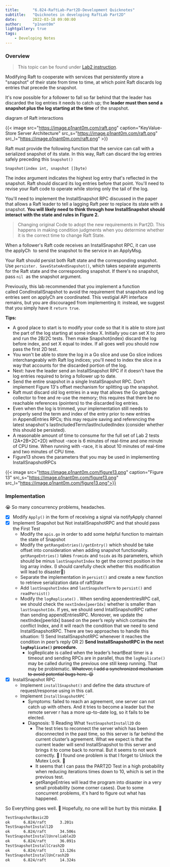 ```yaml
---
title:      "6.824-RaftLab-Part2D-Development Quicknotes"
subtitle:   "Quicknotes in developing RaftLab Part2D"
date:       2022-03-18 09:00:00
author:     "p1nant0m"
lightgallery: true
tags:
    - Developing Notes
---
```


### Overview

> This topic can be found under [Lab2 instruction](https://pdos.csail.mit.edu/6.824/labs/lab-raft.html).

Modifying Raft to cooperate with services that persistently store a "snapshot" of their state from time to time, at which point Raft discards log entries that precede the snapshot.

It's now possible for a follower to fall so far behind that the leader has discarded the log entries it needs to catch up; the **leader must then send a snapshot plus the log starting at the time** of the snapshot.

diagram of Raft interactions

{{< image src="https://image.p1nant0m.com/raft.png" caption="KeyValue-Store Server Architecture" src_s="https://image.p1nant0m.com/raft.png" src_l="https://image.p1nant0m.com/raft.png" >}}

Raft must provide the following function that the service can call with a serialized snapshot of its state. In this way, Raft can discard the log entries safely preceding this `Snapshot()`

`Snapshot(index int, snapshot []byte)`

The index argument indicates the highest log entry that's reflected in the snapshot. Raft should discard its log entries before that point. You'll need to revise your Raft code to operate while storing only the tail of the log.

You'll need to implement the InstallSnapshot RPC discussed in the paper that allows a Raft leader to tell a lagging Raft peer to replace its state with a snapshot. **You will likely need to think through how InstallSnapshot should interact with the state and rules in Figure 2.**

> Changing original Code to adopt the new requirements in Part2D. This happens in making condition judgments when you determine whether it is the correct time to change Raft State.
> 

When a follower's Raft code receives an InstallSnapshot RPC, it can use the applyCh
 to send the snapshot to the service in an ApplyMsg.

Your Raft should persist both Raft state and the corresponding snapshot. Use `persister. SaveStateAndSnapshot()`, which takes separate arguments for the Raft state and the corresponding snapshot. If there's no snapshot, pass `nil`  as the snapshot argument.

Previously, this lab recommended that you implement a function called CondInstallSnapshot to avoid the requirement that snapshots and log entries sent on applyCh are coordinated. This vestigial API interface remains, but you are discouraged from implementing it: instead, we suggest that you simply have it `return true`.

**Tips:**

- A good place to start is to modify your code so that it is able to store just the part of the log starting at some index X. Initially you can set X to zero and run the 2B/2C tests. Then make Snapshot(index) discard the log before index, and set X equal to index. If all goes well you should now pass the first 2D test.
- You won't be able to store the log in a Go slice and use Go slice indices interchangeably with Raft log indices; you'll need to index the slice in a way that accounts for the discarded portion of the log.
- Next: have the leader send an InstallSnapshot RPC if it doesn't have the log entries required to bring a follower up to date.
- Send the entire snapshot in a single InstallSnapshot RPC. Don't implement Figure 13's offset mechanism for splitting up the snapshot.
- Raft must discard old log entries in a way that allows the Go garbage collector to free and re-use the memory; this requires that there be no reachable references (pointers) to the discarded log entries.
- Even when the log is trimmed, your implementation still needs to properly send the term and index of the entry prior to new entries in AppendEntries RPCs; this may require saving and referencing the latest snapshot's lastIncludedTerm/lastIncludedIndex (consider whether this should be persisted).
- A reasonable amount of time to consume for the full set of Lab 2 tests (2A+2B+2C+2D) without -race is 6 minutes of real-time and one minute of CPU time. When running with -race, it is about 10 minutes of real-time and two minutes of CPU time.
- Figure13 shows the parameters that you may be used in implementing InstallSnapshotRPCs


{{< image src="https://image.p1nant0m.com/figure13.png" caption="Figure 13" src_s="https://image.p1nant0m.com/figure13.png" src_l="https://image.p1nant0m.com/figure13.png">}}

### Implementation

😭 So many concurrency problems, headaches.

- [x]  Modify `Apply()`  in the form of receiving a signal via notifyApply channel
- [x]  Implement Snapshot but Not installSnapshotRPC and that should pass the First Test
    - Modify the `apis.go`  in order to add some helpful function to maintain the state of Snapshot
    - Modify the `getRangeEntries()/getEntry()`  which should be take offset into consideration when adding snapshot functionality. `getRangeEntries()`  takes `fromidx` and `toidx` as its parameters, which should be minus `lastSnapshotIndex` to get the correct position in the log array index. (I should carefully check whether this modification will lead to disaster🥲)
    - Separate the implementation in `persist()`  and create a new function to retrieve serialization data of raftState
    - Add `lastSnapshotIndex` and `lastSnapshotTerm` to `persist()` and `readPersist()`
    - Modify the `logReplicate()` . When sending appendentriesRPC call, we should check the `nextIndex[peerIdx]` whether is smaller than `lastSnapshotIdx`. If yes, we should send IntallSnapshotRPC rather than sending appendEntriesRPC. Moreover, we update the nextIndex[peerIdx] based on the peer’s reply which contains the conflict Index, and it will reach the condition that we need to send InstallSnapshotRPC. There are two approaches to handle this situation: 1) Send InstallSnapshotRPC whenever it reaches the condition in peer’s reply  OR 2) **Send InstallSnapshotRPC in the next `logReplicate()` procedure.**
        - logReplicate is called when the leader’s heartBeat timer is a timeout and sending RPCs are in parallel, thus the `logReplicate()` may be called during the previous one still keep running. That may be problematic. ~~Whatever, I add a synchronized mechanism to avoid potential bugs here. 😫~~
- [x]  InstallSnapshot RPC
    - Implement `installSnapshot()` and define the data structure of request/response using in this call.
    - Implement `InstallSnapshotRPC` `
        - Symptoms: failed to reach an agreement, one server can not catch up with others. And it tries to become a leader but the remote server r has a more up-to-date log, so it fails to be elected.
        - Diagnosis: 1) Reading What `TestSnapshotInstall2D` do
            - The test tries to reconnect the server which has been disconnected in the past time, so this server is far behind the current cluster’s agreement. What we expect is that the current leader will send InstallSnapshot to this server and brings it to come back to normal. But it seems to not work correctly. 🥲 I found one problem is that I forget to Unlock the Mutex Lock. 🤣
            - It seems that I can pass the PART2D Test in a high probability when reducing iterations times down to 10, which is set in the previous test.
            - getRangeEntries will lead the program into disaster in a very small probability (some corner cases). Due to some concurrent problems, it's hard to figure out what has happened.

So Everything goes well. 🖖 Hopefully, no one will be hurt by this mistake. 🥲

```bash
TestSnapshotBasic2D
ok      6.824/raft      3.201s
TestSnapshotInstall2D
ok      6.824/raft      34.506s
TestSnapshotInstallUnreliable2D
ok      6.824/raft      36.091s
TestSnapshotInstallCrash2D
ok      6.824/raft      13.126s
TestSnapshotInstallUnCrash2D
ok      6.824/raft      14.324s
```